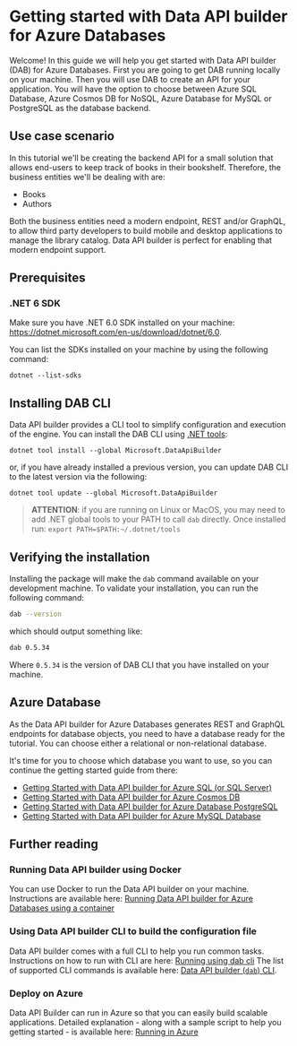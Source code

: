# Getting started with Data API builder for Azure Databases

Welcome! In this guide we will help you get started with Data API builder (DAB) for Azure Databases. First you are going to get DAB running locally on your machine. Then you will use DAB to create an API for your application. You will have the option to choose between Azure SQL Database, Azure Cosmos DB for NoSQL, Azure Database for MySQL or PostgreSQL as the database backend.

## Use case scenario

In this tutorial we'll be creating the backend API for a small solution that allows end-users to keep track of books in their bookshelf. Therefore, the business entities we'll be dealing with are:

- Books
- Authors

Both the business entities need a modern endpoint, REST and/or GraphQL, to allow third party developers to build mobile and desktop applications to manage the library catalog. Data API builder is perfect for enabling that modern endpoint support.

## Prerequisites

### .NET 6 SDK

Make sure you have .NET 6.0 SDK installed on your machine: https://dotnet.microsoft.com/en-us/download/dotnet/6.0.

You can list the SDKs installed on your machine by using the following command:

```shell
dotnet --list-sdks
```

## Installing DAB CLI

Data API builder provides a CLI tool to simplify configuration and execution of the engine. You can install the DAB CLI using [.NET tools](https://docs.microsoft.com/en-us/dotnet/core/tools/global-tools):

```shell
dotnet tool install --global Microsoft.DataApiBuilder 
```

or, if you have already installed a previous version, you can update DAB CLI to the latest version via the following:

```shell
dotnet tool update --global Microsoft.DataApiBuilder 
```

> **ATTENTION**: if you are running on Linux or MacOS, you may need to add .NET global tools to your PATH to call `dab` directly. Once installed run:
> `export PATH=$PATH:~/.dotnet/tools`

## Verifying the installation

Installing the package will make the `dab` command available on your development machine. To validate your installation, you can run the following command:

```bash
dab --version
```

which should output something like:

```bash
dab 0.5.34
```

Where `0.5.34` is the version of DAB CLI that you have installed on your machine.

## Azure Database

As the Data API builder for Azure Databases generates REST and GraphQL endpoints for database objects, you need to have a database ready for the tutorial. You can choose either a relational or non-relational database. 

It's time for you to choose which database you want to use, so you can continue the getting started guide from there:

- [Getting Started with Data API builder for Azure SQL (or SQL Server)](./getting-started-azure-sql.md)
- [Getting Started with Data API builder for Azure Cosmos DB](./getting-started-azure-cosmos-db.md)
- [Getting Started with Data API builder for Azure Database PostgreSQL](./getting-started-azure-postgresql.md)
- [Getting Started with Data API builder for Azure MySQL Database](./getting-started-azure-mysql-db.md)

## Further reading

### Running Data API builder using Docker

You can use Docker to run the Data API builder on your machine. Instructions are available here: [Running Data API builder for Azure Databases using a container](../running-using-a-container.md)

### Using Data API builder CLI to build the configuration file

Data API builder comes with a full CLI to help you run common tasks. Instructions on how to run with CLI are here: [Running using dab cli](../running-using-dab-cli.md)
The list of supported CLI commands is available here: [Data API builder (`dab`) CLI](../dab-cli.md).

### Deploy on Azure

Data API Builder can run in Azure so that you can easily build scalable applications. Detailed explanation - along with a sample script to help you getting started - is available here: [Running in Azure](./../running-in-azure.md)
